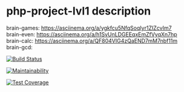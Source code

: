 # php-project-lvl1 description

brain-games: https://asciinema.org/a/ygkfcu5NfqSoqIyr1ZIZcvIm7  
brain-even: https://asciinema.org/a/h1SvUnLDGEEqxEmZfVyqXn7hp  
brain-calc: https://asciinema.org/a/QF804VIG4zQaEND7mM7nbf11m  
brain-gcd:

[![Build Status](https://travis-ci.org/PttRulez/php-project-lvl1.svg?branch=master)](https://travis-ci.org/PttRulez/php-project-lvl1)

[![Maintainability](https://api.codeclimate.com/v1/badges/7e0e2b45d7c9d22e0b27/maintainability)](https://codeclimate.com/github/PttRulez/php-project-lvl1/maintainability)

[![Test Coverage](https://api.codeclimate.com/v1/badges/7e0e2b45d7c9d22e0b27/test_coverage)](https://codeclimate.com/github/PttRulez/php-project-lvl1/test_coverage)

